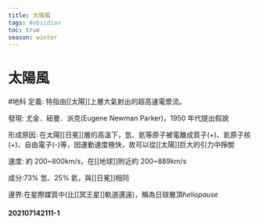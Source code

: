 ```yaml
---
title: 太陽風
tags: #obsidian
toc: true
season: winter
---
```

# 太陽風
#地科
定義: 特指由[[太陽]]上層大氣射出的超高速電漿流。

發現: 尤金．紐曼．派克(Eugene Newman Parker)，1950 年代提出假說

形成原因: 在太陽[[日冕]]層的高溫下，氫、氦等原子被電離成質子(+)、氦原子核(+)、自由電子(-)等，因運動速度極快，故可以從[[太陽]]巨大的引力中掙脫

速度: 約 200~800km/s，在[[地球]]附近約 200~889km/s

成分:73% 氫、25% 氦，與[[日冕]]相同

邊界:在星際媒質中(比[[冥王星]]軌道還遠)，稱為日球層頂*heliopause*

#### 202107142111-1



